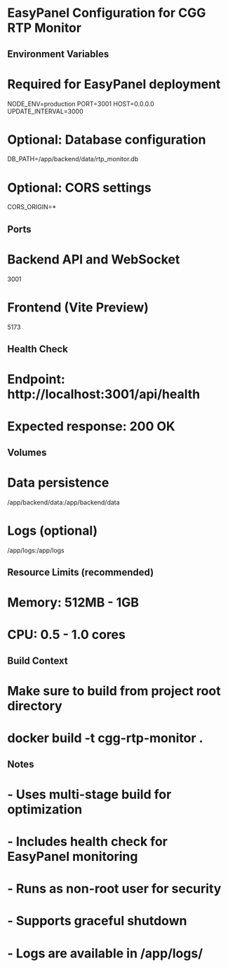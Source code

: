 # EasyPanel Configuration for CGG RTP Monitor

## Environment Variables
# Required for EasyPanel deployment
NODE_ENV=production
PORT=3001
HOST=0.0.0.0
UPDATE_INTERVAL=3000

# Optional: Database configuration
DB_PATH=/app/backend/data/rtp_monitor.db

# Optional: CORS settings
CORS_ORIGIN=*

## Ports
# Backend API and WebSocket
3001

# Frontend (Vite Preview)
5173

## Health Check
# Endpoint: http://localhost:3001/api/health
# Expected response: 200 OK

## Volumes
# Data persistence
/app/backend/data:/app/backend/data

# Logs (optional)
/app/logs:/app/logs

## Resource Limits (recommended)
# Memory: 512MB - 1GB
# CPU: 0.5 - 1.0 cores

## Build Context
# Make sure to build from project root directory
# docker build -t cgg-rtp-monitor .

## Notes
# - Uses multi-stage build for optimization
# - Includes health check for EasyPanel monitoring
# - Runs as non-root user for security
# - Supports graceful shutdown
# - Logs are available in /app/logs/
